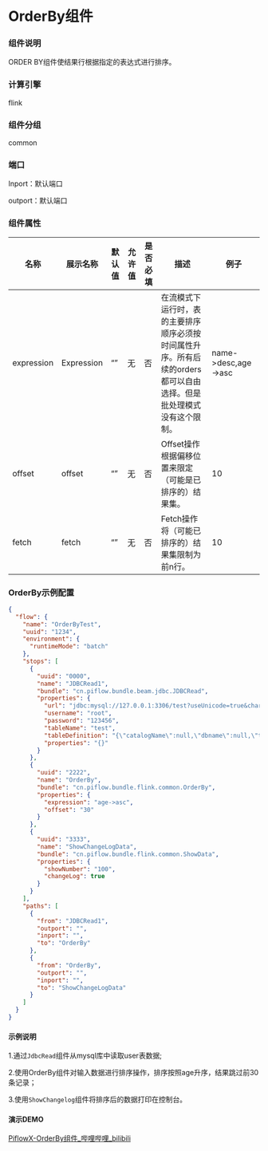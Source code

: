 # OrderBy组件

### 组件说明

ORDER BY组件使结果行根据指定的表达式进行排序。  

### 计算引擎

flink  

### 组件分组

common  

### 端口

Inport：默认端口  

outport：默认端口  

### 组件属性

| 名称         | 展示名称       | 默认值 | 允许值 | 是否必填 | 描述                                                           | 例子                  |
| ---------- | ---------- | --- | --- | ---- | ------------------------------------------------------------ | ------------------- |
| expression | Expression | “”  | 无   | 否    | 在流模式下运行时，表的主要排序顺序必须按时间属性升序。所有后续的orders都可以自由选择。但是批处理模式没有这个限制。 | name->desc,age->asc |
| offset     | offset     | “”  | 无   | 否    | Offset操作根据偏移位置来限定（可能是已排序的）结果集。                               | 10                  |
| fetch      | fetch      | “”  | 无   | 否    | Fetch操作将（可能已排序的）结果集限制为前n行。                                   | 10                  |

### OrderBy示例配置

```json
{
  "flow": {
    "name": "OrderByTest",
    "uuid": "1234",
    "environment": {
      "runtimeMode": "batch"
    },
    "stops": [
      {
        "uuid": "0000",
        "name": "JDBCRead1",
        "bundle": "cn.piflow.bundle.beam.jdbc.JDBCRead",
        "properties": {
          "url": "jdbc:mysql://127.0.0.1:3306/test?useUnicode=true&characterEncoding=utf8&serverTimezone=GMT%2B8&useSSL=false&allowMultiQueries=true",
          "username": "root",
          "password": "123456",
          "tableName": "test",
          "tableDefinition": "{\"catalogName\":null,\"dbname\":null,\"tableName\":\"\",\"ifNotExists\":true,\"physicalColumnDefinition\":[{\"columnName\":\"id\",\"columnType\":\"INT\",\"comment\":\"id\"},{\"columnName\":\"name\",\"columnType\":\"STRING\",\"comment\":\"name\"},{\"columnName\":\"age\",\"columnType\":\"INT\"}],\"metadataColumnDefinition\":null,\"computedColumnDefinition\":null,\"watermarkDefinition\":null}",
          "properties": "{}"
        }
      },
      {
        "uuid": "2222",
        "name": "OrderBy",
        "bundle": "cn.piflow.bundle.flink.common.OrderBy",
        "properties": {
          "expression": "age->asc",
          "offset": "30"
        }
      },
      {
        "uuid": "3333",
        "name": "ShowChangeLogData",
        "bundle": "cn.piflow.bundle.flink.common.ShowData",
        "properties": {
          "showNumber": "100",
          "changeLog": true
        }
      }
    ],
    "paths": [
      {
        "from": "JDBCRead1",
        "outport": "",
        "inport": "",
        "to": "OrderBy"
      },
      {
        "from": "OrderBy",
        "outport": "",
        "inport": "",
        "to": "ShowChangeLogData"
      }
    ]
  }
}
```

#### 示例说明

1.通过`JdbcRead`组件从mysql库中读取user表数据;

2.使用OrderBy组件对输入数据进行排序操作，排序按照age升序，结果跳过前30条记录；

3.使用`ShowChangelog`组件将排序后的数据打印在控制台。  

#### 演示DEMO

[PiflowX-OrderBy组件_哔哩哔哩_bilibili](https://www.bilibili.com/video/BV1JC411r7AR/?vd_source=3fdc89de16a8f73489873ba5a0a3d2a7)
